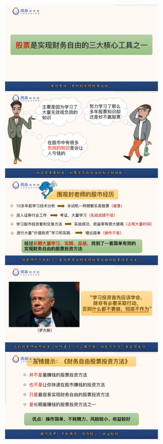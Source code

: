 ![](20200907-%20(1).png)
![](20200907-%20(2).png)
![](20200907-%20(3).png)
![](20200907-%20(4).png)
![](20200907-%20(5).png)